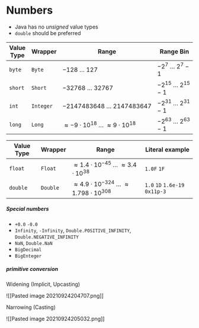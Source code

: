 # Numbers
- Java has no *unsigned* value types
- `double` should be preferred

|Value Type|Wrapper|Range|Range Bin|
|--|--|--|--|
|`byte`|`Byte`|$-128 \ \dots \ 127$|$-2^7 \ \dots \ 2^7-1$|
|`short`|`Short`|$-32768 \ \dots \ 32767$|$-2^{15} \ \dots \ 2^{15}-1$|
|`int`|`Integer`|$-2147483648 \ \dots \ 2147483647$|$-2^{31} \ \dots \ 2^{31}-1$|
|`long`|`Long`|$\approx-9 \cdot 10^{18} \ \dots \ \approx 9 \cdot 10^{18}$|$-2^{63} \ \dots \ 2^{63}-1$|

|Value Type|Wrapper|Range|Literal example|
|--|--|--|--|
|`float`|`Float`|$\approx 1.4 \cdot 10^{-45} \ \dots \ \approx 3.4 \cdot 10^{38}$|`1.0F` `1F`|
|`double`|`Double`|$\approx 4.9 \cdot 10^{-324} \ \dots \ \approx 1.798 \cdot 10^{308}$|`1.0` `1D` `1.6e-19` `0x11p-3`|

##### Special numbers
- `+0.0` `-0.0`
-  `Infinity`, `-Infinity`, `Double.POSITIVE_INFINITY`, `Double.NEGATIVE_INFINITY`
- `NaN`, `Double.NaN`
- `BigDecimal`
- `BigEnteger`

##### primitive conversion

Widening (Implicit, Upcasting)

![[Pasted image 20210924204707.png]]

Narrowing (Casting)

![[Pasted image 20210924205032.png]]